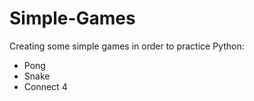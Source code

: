 # Simple-Games

Creating some simple games in order to practice Python: 

* Pong
* Snake
* Connect 4